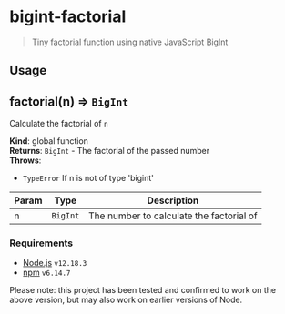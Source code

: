 # bigint-factorial

> Tiny factorial function using native JavaScript BigInt

## Usage

<a name="factorial"></a>

## factorial(n) ⇒ <code>BigInt</code>
Calculate the factorial of `n`

**Kind**: global function  
**Returns**: <code>BigInt</code> - The factorial of the passed number  
**Throws**:

- <code>TypeError</code> If n is not of type 'bigint'


| Param | Type | Description |
| --- | --- | --- |
| n | <code>BigInt</code> | The number to calculate the factorial of |


### Requirements

- [Node.js](https://nodejs.org/en/) `v12.18.3`
- [npm](https://www.npmjs.com) `v6.14.7`

Please note: this project has been tested and confirmed to work on the above version, but may also work on earlier versions of Node.
